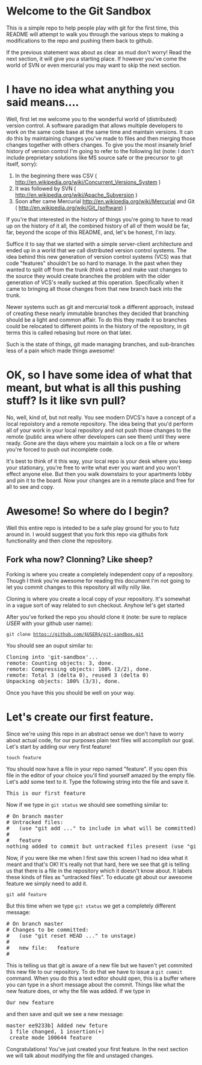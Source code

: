# Welcome to the Git Sandbox

This is a simple repo to help people play with git for the first time, this README will attempt to walk you through the various steps to making a modifications to the repo and pushing them back to github.

If the previous statement was about as clear as mud don't worry! Read the next section, it will give you a starting place. If however you've come the world of SVN or even mercurial you may want to skip the next section.

# I have no idea what anything you said means....

Well, first let me welcome you to the wonderful world of (distributed) version control. A software paradigm that allows multiple developers to work on the same code base at the same time and maintain versions. It can do this by maintaining changes you've made to files and then merging those changes together with others changes. To give you the most insanely brief history of version control I'm going to refer to the following list (note: I don't include preprietary solutions like MS source safe or the precursor to git itself, sorry):

1. In the beginning there was CSV ( http://en.wikipedia.org/wiki/Concurrent_Versions_System )
2. It was followed by SVN ( http://en.wikipedia.org/wiki/Apache_Subversion )
3. Soon after came Mercurial http://en.wikipedia.org/wiki/Mercurial and Git ( http://en.wikipedia.org/wiki/Git_(software) )

If you're that interested in the history of things you're going to have to read up on the history of it all, the combined history of all of them would be far, far, beyond the scope of this README, and, let's be honest, I'm lazy.

Suffice it to say that we started with a simple server-client architecture and ended up in a world that we call distributed version control systems. The idea behind this new generation of version control systems (VCS) was that code "features" shouldn't be so hard to manage. In the past when they wanted to split off from the trunk (think a tree) and make vast changes to the source they would create branches the problem with the older generation of VCS's really sucked at this operation. Specifically when it came to bringing all those changes from that new branch back into the trunk.

Newer systems such as git and mercurial took a different approach, instead of creating these nearly immutable branches they decided that branching should be a light and common affair. To do this they made it so branches could be relocated to different points in the history of the repository, in git terms this is called rebasing but more on that later.

Such is the state of things, git made managing branches, and sub-branches less of a pain which made things awesome!

# OK, so I have some idea of what that meant, but what is all this pushing stuff? Is it like svn pull?

No, well, kind of, but not really. You see modern DVCS's have a concept of a local repoistory and a remote repository. The idea being that you'd perform all of your work in your local repository and not push those changes to the remote (public area where other developers can see them) until they were ready. Gone are the days where you maintain a lock on a file or where you're forced to push out incomplete code.

It's best to think of it this way, your local repo is your desk where you keep your stationary, you're free to write what ever you want and you won't effect anyone else. But then you walk downstairs to your apartments lobby and pin it to the board. Now your changes are in a remote place and free for all to see and copy.

# Awesome! So where do I begin?

Well this entire repo is inteded to be a safe play ground for you to futz around in. I would suggest that you fork this repo via githubs fork functionality and then clone the repository.

## Fork wha now? Clonning? Like sheep?

Forking is where you create a completely independent copy of a repository. Though I think you're awesome for reading this document I'm not going to let you commit changes to this repository all willy nilly like.

Cloning is where you create a local copy of your repository. It's somewhat in a vague sort of way related to svn checkout. Anyhow let's get started

After you've forked the repo you should clone it (note: be sure to replace $USER$ with your github user name):

<code>git clone https://github.com/$USER$/git-sandbox.git</code>

You should see an ouput similar to:

<pre>
Cloning into 'git-sandbox'...
remote: Counting objects: 3, done.
remote: Compressing objects: 100% (2/2), done.
remote: Total 3 (delta 0), reused 3 (delta 0)
Unpacking objects: 100% (3/3), done.
</pre>

Once you have this you should be well on your way.

# Let's create our first feature.

Since we're using this repo in an abstract sense we don't have to worry about actual code, for our purposes plain text files will accomplish our goal. Let's start by adding our very first feature!

<code>touch feature</code>

You should now have a file in your repo named "feature". If you open this file in the editor of your choice you'll find yourself amazed by the empty file. Let's add some text to it. Type the following string into the file and save it.

<pre>This is our first feature</pre>

Now if we type in <code>git status</code> we should see something similar to:

<pre>
# On branch master
# Untracked files:
#   (use "git add <file>..." to include in what will be committed)
#
#	feature
nothing added to commit but untracked files present (use "git add" to track)	
</pre>

Now, if you were like me when I first saw this screen I had no idea what it meant and that's OK! It's really not that hard, here we see that git is telling us that there is a file in the repository which it doesn't know about. It labels these kinds of files as "untracked files". To educate git about our awesome feature we simply need to add it.

<code>git add feature</code>

But this time when we type <code>git status</code> we get a completely different message:

<pre>
# On branch master
# Changes to be committed:
#   (use "git reset HEAD <file>..." to unstage)
#
#	new file:   feature
#
</pre>

This is telling us that git is aware of a new file but we haven't yet commited this new file to our repository. To do that we have to issue a <code>git commit</code> command. When you do this a text editor should open, this is a buffer where you can type in a short message about the commit. Things like what the new feature does, or why the file was added. If we type in <pre>Our new feature</pre> and then save and quit we see a new message:

<pre>
master ee9233b] Added new feture
 1 file changed, 1 insertion(+)
 create mode 100644 feature	
</pre>

Congratulations! You've just created your first feature. In the next section we will talk about modifying the file and unstaged changes.



